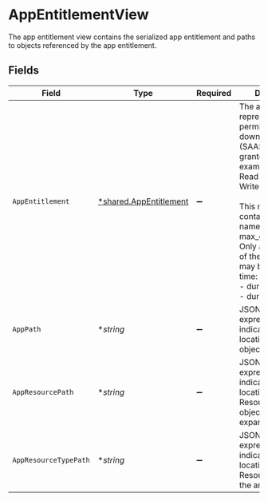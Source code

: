 # AppEntitlementView

The app entitlement view contains the serialized app entitlement and paths to objects referenced by the app entitlement.


## Fields

| Field                                                                                                                                                                                                                                                                                                 | Type                                                                                                                                                                                                                                                                                                  | Required                                                                                                                                                                                                                                                                                              | Description                                                                                                                                                                                                                                                                                           |
| ----------------------------------------------------------------------------------------------------------------------------------------------------------------------------------------------------------------------------------------------------------------------------------------------------- | ----------------------------------------------------------------------------------------------------------------------------------------------------------------------------------------------------------------------------------------------------------------------------------------------------- | ----------------------------------------------------------------------------------------------------------------------------------------------------------------------------------------------------------------------------------------------------------------------------------------------------- | ----------------------------------------------------------------------------------------------------------------------------------------------------------------------------------------------------------------------------------------------------------------------------------------------------- |
| `AppEntitlement`                                                                                                                                                                                                                                                                                      | [*shared.AppEntitlement](../../../pkg/models/shared/appentitlement.md)                                                                                                                                                                                                                                | :heavy_minus_sign:                                                                                                                                                                                                                                                                                    | The app entitlement represents one permission in a downstream App (SAAS) that can be granted. For example, GitHub Read vs GitHub Write.<br/><br/>This message contains a oneof named max_grant_duration. Only a single field of the following list may be set at a time:<br/>  - durationUnset<br/>  - durationGrant<br/> |
| `AppPath`                                                                                                                                                                                                                                                                                             | **string*                                                                                                                                                                                                                                                                                             | :heavy_minus_sign:                                                                                                                                                                                                                                                                                    | JSONPATH expression indicating the location of the App object in the  array.                                                                                                                                                                                                                          |
| `AppResourcePath`                                                                                                                                                                                                                                                                                     | **string*                                                                                                                                                                                                                                                                                             | :heavy_minus_sign:                                                                                                                                                                                                                                                                                    | JSONPATH expression indicating the location of the App Resource Type object in the expanded array.                                                                                                                                                                                                    |
| `AppResourceTypePath`                                                                                                                                                                                                                                                                                 | **string*                                                                                                                                                                                                                                                                                             | :heavy_minus_sign:                                                                                                                                                                                                                                                                                    | JSONPATH expression indicating the location of the App Resource object in the  array.                                                                                                                                                                                                                 |